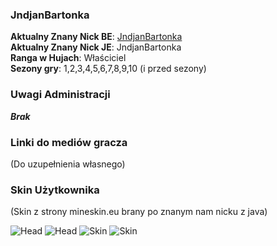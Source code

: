 ### JndjanBartonka

**Aktualny Znany Nick BE**: [JndjanBartonka](https://account.xbox.com/pl-pl/profile?gamertag=JndjanBartonka) <br>
**Aktualny Znany Nick JE**: JndjanBartonka <br>
**Ranga w Hujach**: Właściciel <br>
**Sezony gry**: 1,2,3,4,5,6,7,8,9,10 (i przed sezony) <br>

### Uwagi Administracji

***Brak***

### Linki do mediów gracza

(Do uzupełnienia własnego)

### Skin Użytkownika

(Skin z strony mineskin.eu brany po znanym nam nicku z java)

![Head](https://mineskin.eu/headhelm/JndjanBartonka/90.png)
![Head](https://mineskin.eu/head/JndjanBartonka/90.png)
![Skin](https://mineskin.eu/armor/bust/JndjanBartonka/90.png)
![Skin](https://mineskin.eu/bust/JndjanBartonka/90.png)
